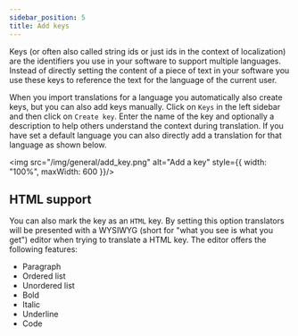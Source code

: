 ```yaml
---
sidebar_position: 5
title: Add keys
---
```


Keys (or often also called string ids or just ids in the context of localization) are the identifiers you use in your software to support multiple languages. Instead of directly setting the content of a piece of text in your software you use these keys to reference the text for the language of the current user.

When you import translations for a language you automatically also create keys, but you can also add keys manually. Click on `Keys` in the left sidebar and then click on `Create key`. Enter the name of the key and optionally a description to help others understand the context during translation. If you have set a default language you can also directly add a translation for that language as shown below.

<img src="/img/general/add_key.png" alt="Add a key" style={{ width: "100%", maxWidth: 600 }}/>

## HTML support

You can also mark the key as an `HTML` key. By setting this option translators will be presented with a WYSIWYG (short for "what you see is what you get") editor when trying to translate a HTML key. The editor offers the following features:

- Paragraph
- Ordered list
- Unordered list
- Bold
- Italic
- Underline
- Code
